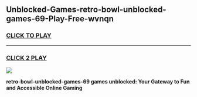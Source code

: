
## Unblocked-Games-retro-bowl-unblocked-games-69-Play-Free-wvnqn
<h3>
<a href="https://premium76.site?title=retro-bowl-unblocked-games-69&ref=23A">CLICK TO PLAY</a></h3>
<hr>

<h3>
<a href="https://premium76.site?title=retro-bowl-unblocked-games-69&ref=23A">CLICK 2 PLAY</a>
  
</h3>

<a href="https://premium76.site?title=retro-bowl-unblocked-games-69&ref=23A"><img src="https://clearcache.store/games.png"></a>


**retro-bowl-unblocked-games-69 games unblocked: Your Gateway to Fun and Accessible Online Gaming**
